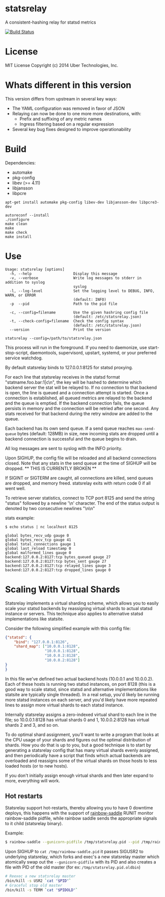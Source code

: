 # statsrelay
A consistent-hashing relay for statsd metrics

[![Build Status](https://travis-ci.org/lyft/statsrelay.svg?branch=master)](https://travis-ci.org/lyft/statsrelay)


# License
MIT License
Copyright (c) 2014 Uber Technologies, Inc.

# Whats different in this version

This version differs from upstream in several key ways:

- The YAML configuration was removed in favor of JSON
- Relaying can now be done to one more more destinations, with:
  - Prefix and suffixing of any metric names
  - Ingress filtering based on a regular expression
- Several key bug fixes designed to improve operationability


# Build

Dependencies:
- automake
- pkg-config
- libev (>= 4.11)
- libjansson
- libpcre

```
apt-get install automake pkg-config libev-dev libjansson-dev libpcre3-dev

autoreconf --install
./configure
make clean
make
make check
make install
```

# Use

```
Usage: statsrelay [options]
  -h, --help                   Display this message
  -v, --verbose                Write log messages to stderr in addition to syslog
                               syslog
  -l, --log-level              Set the logging level to DEBUG, INFO, WARN, or ERROR
                               (default: INFO)
  -p  --pid                    Path to the pid file

  -c, --config=filename        Use the given hashring config file
                               (default: /etc/statsrelay.json)
  -t, --check-config=filename  Check the config syntax
                               (default: /etc/statsrelay.json)
  --version                    Print the version
```

```
statsrelay --config=/path/to/statsrelay.json
```

This process will run in the foreground. If you need to daemonize, use
start-stop-script, daemontools, supervisord, upstart, systemd, or your
preferred service watchdog.

By default statsrelay binds to 127.0.0.1:8125 for statsd proxying.

For each line that statsrelay receives in the statsd format
"statname.foo.bar:1|c\n", the key will be hashed to determine which
backend server the stat will be relayed to. If no connection to that
backend is open, the line is queued and a connection attempt is
started. Once a connection is established, all queued metrics are
relayed to the backend and the queue is emptied. If the backend
connection fails, the queue persists in memory and the connection will
be retried after one second. Any stats received for that backend during
the retry window are added to the queue.

Each backend has its own send queue. If a send queue reaches
`max-send-queue` bytes (default: 128MB) in size, new incoming stats
are dropped until a backend connection is successful and the queue
begins to drain.

All log messages are sent to syslog with the INFO priority.

Upon SIGHUP, the config file will be reloaded and all backend
connections closed. Note that any stats in the send queue at the time
of SIGHUP will be dropped. ** THIS IS CURRENTLY BROKEN **

If SIGINT or SIGTERM are caught, all connections are killed, send
queues are dropped, and memory freed. statsrelay exits with return
code 0 if all went well.

To retrieve server statistics, connect to TCP port 8125 and send the
string "status" followed by a newline '\n' character. The end of the
status output is denoted by two consecutive newlines "\n\n"

stats example:
```
$ echo status | nc localhost 8125

global bytes_recv_udp gauge 0
global bytes_recv_tcp gauge 41
global total_connections gauge 1
global last_reload timestamp 0
global malformed_lines gauge 0
backend:127.0.0.2:8127:tcp bytes_queued gauge 27
backend:127.0.0.2:8127:tcp bytes_sent gauge 27
backend:127.0.0.2:8127:tcp relayed_lines gauge 3
backend:127.0.0.2:8127:tcp dropped_lines gauge 0

```

# Scaling With Virtual Shards

Statsrelay implements a virtual sharding scheme, which allows you to
easily scale your statsd backends by reassigning virtual
shards to actual statsd instance or servers. This technique
also applies to alternative statsd implementations like statsite.

Consider the following simplified example with this config file:

```json
{"statsd": {
    "bind": "127.0.0.1:8126",
    "shard_map": ["10.0.0.1:8128",
                  "10.0.0.1:8128",
                  "10.0.0.2:8128",
                  "10.0.0.2:8128"]
}
}
```

In this file we've defined two actual backend hosts (10.0.0.1 and
10.0.0.2). Each of these hosts is running two statsd instances, on
port 8128 (this is a good way to scale statsd, since statsd and
alternative implementations like statsite are typically single
threaded). In a real setup, you'd likely be running more statsd
instances on each server, and you'd likely have more repeated
lines to assign more virtual shards to each statsd instance. 

Internally statsrelay assigns a zero-indexed virtual shard to each
line in the file; so 10.0.0.1:8128 has virtual shards 0 and 1,
10.0.0.2:8128 has virtual shards 2 and 3, and so on.

To do optimal shard assignment, you'll want to write a program that
looks at the CPU usage of your shards and figures out the optimal
distribution of shards. How you do that is up to you, but a good
technique is to start by generating a statsrelay config that has many
virtual shards evenly assigned, and then periodically have a script
that finds which actual backends are overloaded and reassigns some of
the virtual shards on those hosts to less loaded hosts (or to new
hosts).

If you don't initially assign enough virtual shards and then later
expand to more, everything will work.


## Hot restarts

Statsrelay support hot-restarts, thereby allowing you to have 0
downtime deploys, this happens with the support of [rainbow-saddle](https://github.com/flupke/rainbow-saddle/blob/develop/README.rst)
RUNIT monitor rainbow-saddle pidfile, while rainbow saddle sends
the appropriate signals to it child (statsrelay binary).

Example:
```bash
$ rainbow-saddle --gunicorn-pidfile /tmp/statsrelay.pid --pid /tmp/rainbow-saddle.pid ./statsrelay -c conf/statsrelay_test.json
```

Upon SIGHUP to `cat /tmp/rainbow-saddle.pid` it passes SIGUSR2
to underlying statsrelay, which forks and exec's a new statsrelay master
which atomically swap out the `--gunicorn-pidfile` with its PID and also
creates a file with PID of the old master (for ex: `/tmp/statsrelay.pid.oldbin`)

```bash
# Reexec a new statsrelay master
/bin/kill -s USR2 `cat "$PID"`
# Graceful stop old master
/bin/kill -s TERM `cat "$PIDOLD"`
```
